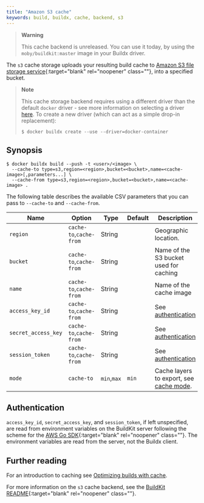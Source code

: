 ```yaml
---
title: "Amazon S3 cache"
keywords: build, buildx, cache, backend, s3
---
```


> **Warning**
>
> This cache backend is unreleased. You can use it today, by using the
> `moby/buildkit:master` image in your Buildx driver.

The `s3` cache storage uploads your resulting build cache to
[Amazon S3 file storage service](https://aws.amazon.com/s3/){:target="blank" rel="noopener" class=""},
into a specified bucket.

> **Note**
>
> This cache storage backend requires using a different driver than the default
> `docker` driver - see more information on selecting a driver
> [here](../../drivers/index.md). To create a new driver (which can act as a
> simple drop-in replacement):
>
> ```console
> $ docker buildx create --use --driver=docker-container
> ```

## Synopsis

```console
$ docker buildx build --push -t <user>/<image> \
  --cache-to type=s3,region=<region>,bucket=<bucket>,name=<cache-image>[,parameters...] \
  --cache-from type=s3,region=<region>,bucket=<bucket>,name=<cache-image> .
```

The following table describes the available CSV parameters that you can pass to
`--cache-to` and `--cache-from`.

| Name                | Option                  | Type        | Default | Description                                  |
|---------------------|-------------------------|-------------|---------|----------------------------------------------|
| `region`            | `cache-to`,`cache-from` | String      |         | Geographic location.                         |
| `bucket`            | `cache-to`,`cache-from` | String      |         | Name of the S3 bucket used for caching       |
| `name`              | `cache-to`,`cache-from` | String      |         | Name of the cache image                      |
| `access_key_id`     | `cache-to`,`cache-from` | String      |         | See [authentication][1]                      |
| `secret_access_key` | `cache-to`,`cache-from` | String      |         | See [authentication][1]                      |
| `session_token`     | `cache-to`,`cache-from` | String      |         | See [authentication][1]                      |
| `mode`              | `cache-to`              | `min`,`max` | `min`   | Cache layers to export, see [cache mode][2]. |

[1]: #authentication
[2]: index.md#cache-mode

## Authentication

`access_key_id`, `secret_access_key`, and `session_token`, if left unspecified,
are read from environment variables on the BuildKit server following the scheme
for the [AWS Go SDK](https://docs.aws.amazon.com/sdk-for-go/v1/developer-guide/configuring-sdk.html){:target="blank" rel="noopener" class=""}.
The environment variables are read from the server, not the Buildx client.

<!-- FIXME: update once https://github.com/docker/buildx/pull/1294 is released -->

## Further reading

For an introduction to caching see [Optimizing builds with cache](../index.md).

For more information on the `s3` cache backend, see the
[BuildKit README](https://github.com/moby/buildkit#s3-cache-experimental){:target="blank" rel="noopener" class=""}.
